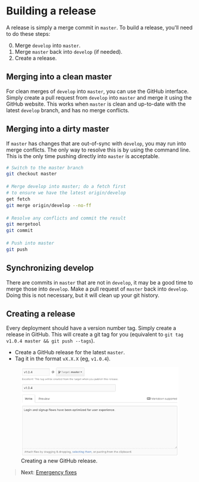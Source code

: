 # Building a release

A release is simply a merge commit in `master`. To build a release, you'll need to do these steps:

0. Merge `develop` into `master`.
0. Merge `master` back into `develop` (if needed).
0. Create a release.

## Merging into a clean master

For clean merges of `develop` into `master`, you can use the GitHub interface. Simply create a pull request from `develop` into `master` and merge it using the GitHub website. This works when `master` is clean and up-to-date with the latest `develop` branch, and has no merge conflicts.

## Merging into a dirty master

If `master` has changes that are out-of-sync with `develop`, you may run into merge conflicts. The only way to resolve this is by using the command line. This is the only time pushing directly into `master` is acceptable.

```bash
# Switch to the master branch
git checkout master

# Merge develop into master; do a fetch first
# to ensure we have the latest origin/develop
get fetch
git merge origin/develop --no-ff

# Resolve any conflicts and commit the result
git mergetool
git commit

# Push into master
git push
```

## Synchronizing develop

There are commits in `master` that are not in `develop`, it may be a good time to merge those into `develop`. Make a pull request of `master` back into `develop`. Doing this is not necessary, but it will clean up your git history.

## Creating a release

Every deployment should have a version number tag. Simply create a release in GitHub. This will create a git tag for you (equivalent to `git tag v1.0.4 master && git push --tags`).

- Create a GitHub release for the latest `master`.
- Tag it in the format `vX.X.X` (eg, `v1.0.4`).

<figure class='-bordered'>
<img src='../images/github-new-release.png'>
<figcaption>Creating a new GitHub release.</figcaption>
</figure>

> **Next**: [Emergency fixes](hotfix.md)
